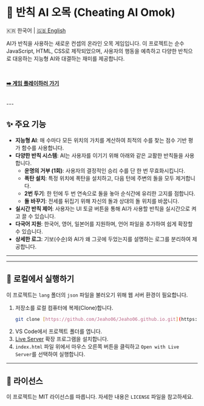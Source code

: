 # 🤖 반칙 AI 오목 (Cheating AI Omok)

🇰🇷 한국어 | [🇬🇧 English](./README.md)

AI가 반칙을 사용하는 새로운 컨셉의 온라인 오목 게임입니다. 이 프로젝트는 순수 JavaScript, HTML, CSS로 제작되었으며, 사용자의 행동을 예측하고 다양한 반칙으로 대응하는 지능형 AI와 대결하는 재미를 제공합니다.

<br>

**[➡️ 게임 플레이하러 가기](https://omok.ai.kr)**

<br>
---

## ✨ 주요 기능

* **지능형 AI**: 매 수마다 모든 위치의 가치를 계산하여 최적의 수를 찾는 점수 기반 평가 함수를 사용합니다.
* **다양한 반칙 시스템**: AI는 사용자를 이기기 위해 아래와 같은 교활한 반칙들을 사용합니다.
    * **운명의 거부 (1회)**: 사용자의 결정적인 승리 수를 단 한 번 무효화시킵니다.
    * **폭탄 설치**: 특정 위치에 폭탄을 설치하고, 다음 턴에 주변의 돌을 모두 제거합니다.
    * **2번 두기**: 한 턴에 두 번 연속으로 돌을 놓아 순식간에 유리한 고지를 점합니다.
    * **돌 바꾸기**: 전세를 뒤집기 위해 자신의 돌과 상대의 돌 위치를 바꿉니다.
* **실시간 반칙 제어**: 사용자는 UI 토글 버튼을 통해 AI가 사용할 반칙을 실시간으로 켜고 끌 수 있습니다.
* **다국어 지원**: 한국어, 영어, 일본어를 지원하며, 언어 파일을 추가하여 쉽게 확장할 수 있습니다.
* **상세한 로그**: 기보(수순)와 AI가 왜 그곳에 두었는지를 설명하는 로그를 분리하여 제공합니다.

---

---

## 🚀 로컬에서 실행하기

이 프로젝트는 `lang` 폴더의 `json` 파일을 불러오기 위해 웹 서버 환경이 필요합니다.

1.  저장소를 로컬 컴퓨터에 복제(Clone)합니다.
    ```bash
    git clone [https://github.com/Jeaho06/Jeaho06.github.io.git](https://github.com/Jeaho06/Jeaho06.github.io.git)
    ```
2.  VS Code에서 프로젝트 폴더를 엽니다.
3.  [Live Server](https://marketplace.visualstudio.com/items?itemName=ritwickdey.LiveServer) 확장 프로그램을 설치합니다.
4.  `index.html` 파일 위에서 마우스 오른쪽 버튼을 클릭하고 `Open with Live Server`를 선택하여 실행합니다.

---

## 📜 라이선스

이 프로젝트는 MIT 라이선스를 따릅니다. 자세한 내용은 `LICENSE` 파일을 참고하세요.
